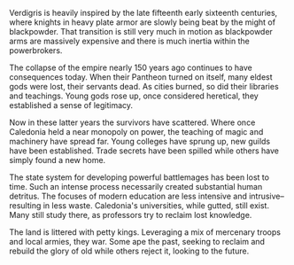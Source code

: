 Verdigris is heavily inspired by the late fifteenth early sixteenth centuries, where knights in heavy plate armor are slowly being beat by the might of blackpowder. That transition is still very much in motion as blackpowder arms are massively expensive and there is much inertia within the powerbrokers. 

The collapse of the empire nearly 150 years ago continues to have consequences today. When their Pantheon turned on itself, many eldest gods were lost, their servants dead. As cities burned, so did their libraries and teachings. Young gods rose up, once considered heretical, they established a sense of legitimacy. 

Now in these latter years the survivors have scattered. Where once Caledonia held a near monopoly on power, the teaching of magic and machinery have spread far. Young colleges have sprung up, new guilds have been established. Trade secrets have been spilled while others have simply found a new home.

The state system for developing powerful battlemages has been lost to time. Such an intense process necessarily created substantial human detritus. The focuses of modern education are less intensive and intrusive–resulting in less waste. Caledonia's universities, while gutted, still exist. Many still study there, as professors try to reclaim lost knowledge. 

The land is littered with petty kings. Leveraging a mix of mercenary troops and local armies, they war. Some ape the past, seeking to reclaim and rebuild the glory of old while others reject it, looking to the future.